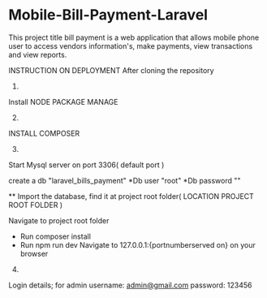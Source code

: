 # Mobile-Bill-Payment-Laravel
This project title bill payment is a web application that allows mobile phone user to access vendors information's, make payments, view transactions and view reports.


INSTRUCTION ON DEPLOYMENT
After cloning the repository

1.
Install NODE PACKAGE MANAGE

2.
INSTALL COMPOSER

3.
Start Mysql server on port 3306( default port )

create a db "laravel_bills_payment"
*Db user "root"
*Db password ""

** Import the database, find it at project root folder( LOCATION PROJECT ROOT FOLDER )

Navigate to project root folder
- Run composer install
- Run npm run dev
Navigate to 127.0.0.1:{portnumberserved on} on your browser

4. 
Login details;
for admin
username: admin@gmail.com
password: 123456
